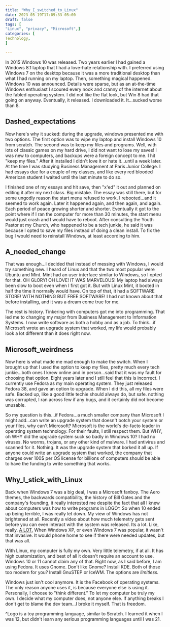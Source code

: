 ```yaml
---
title: "Why_I_switched_to_Linux"
date: 2023-05-19T17:09:33-05:00
draft: false
tags: [
"Linux", "privacy", "Microsoft",]
categories: [
Technology,
]

---
```



In 2015 Windows 10 was released. Two years earlier I had gained a Windows 8.1 laptop that I had a love-hate relationship with. I preferred using Windows 7 on the desktop because it was a more traditional desktop than what I had running on my laptop. Then, something magical happened. Windows 10 was announced. Details were sparse, but as an at-the-time Windows enthusiast I scoured every nook and cranny of the internet about the fabled operating system. I did not like the flat look, but Win 8 had that going on anyway. Eventually, it released. I downloaded it. It...sucked worse than 8.


 
## Dashed_expectations


 
Now here's why it sucked: during the upgrade, windows presented me with two options. The first option was to wipe my laptop and install Windows 10 from scratch. The second was to keep my files and programs. Well, with lots of classic games on my hard drive, I did not want to lose my saves! I was new to computers, and backups were a foreign concept to me. I hit "keep my files." After it installed I didn't love it or hate it...until a week later. At the time I was studying Business Management at Paris Junior College. I had essays due for a couple of my classes, and like every red blooded American student I waited until the last minute to do so.</p>
 

 
I finished one of my essays and hit save, then "x'ed" it out and planned on editing it after my next class. Big mistake. The essay was still there, but for some ungodly reason the start menu refused to work. I rebooted...and it seemed to work again. Later it happened again, and then again, and again. Each period of peace growing shorter and shorter. Eventually it got to the point where if I ran the computer for more than 30 minutes, the start menu would just crash and I would have to reboot. After consulting the Youth Pastor at my Church, who happened to be a tech junkie, he said it was because I opted to save my files instead of doing a clean install. To fix the bug I would need to reinstall Windows, at least according to him.</p>
 

 
## A_needed_change
 

 
That was enough...I decided that instead of messing with Windows, I would try something new. I heard of Linux and that the two most popular were Ubuntu and Mint. Mint had an user interface similar to Windows, so I opted for that. OH GLORY! OH LOVE! IT WAS MARVELOUS! My laptop had always been slow to boot even when I first got it. But with Linux Mint, it booted in half the time it normally would have. On top of that, it had a SOFTWARE STORE! WITH NOTHING BUT FREE SOFTWARE! I had not known about that before installing, and it was a dream come true for me.</p>
 

 
The rest is history. Tinkering with computers got me into programming. That led me to changing my major from Business Management to Information Systems. I now write software as both a hobby and as a job. To think...if Microsoft wrote an upgrade system that worked, my life would probably look a lot different than it does right now.
 

 
## Microsoft_weirdness
 

 
Now here is what made me mad enough to make the switch. When I brought up that I used the option to keep my files, pretty much every tech junkie...both ones I knew online and in person...said that it was my fault for choosing that option. Eight years later and I still feel that this is incorrect. I currently use Fedora as my main operating system. They just released Fedora 38, and gave an option to upgrade. When I did this, all my files were safe. Backed up, like a good little techie should always do, but safe. nothing was corrupted, I ran across few if any bugs, and it certainly did not become unusable.</p>
 

 
So my question is this...if Fedora...a much smaller company than Microsoft I might add...can write an upgrade system that doesn't botch your system or your files, why can't Microsoft? Microsoft is the world's de-facto leader in operating system technology. For their faults, I still respect them. But WHY, oh WHY did the upgrade system suck so badly in Windows 10? I had no viruses. No worms, trojans, or any other kind of malware. I had antivirus and scanned for it. Nothing. It was the upgrade system that borked it all up. If anyone could write an upgrade system that worked, the company that charges over 100$ per OS license for billions of computers should be able to have the funding to write something that works.</p>
 

 
## Why_I_stick_with_Linux
 

 
Back when Windows 7 was a big deal, I was a Microsoft fanboy. The Aero themes, the backwards compatibility, the history of Bill Gates and the company's founding, it really interested me despite the fact that all I knew about computers was how to write programs in LOGO^. So when 10 ended up being terrible, I was really let down. My view of Windows has not brightened at all. Recently a video about how much telemetry gets sent before you can even interact with the system was released. Its a lot. Like, really. <a href="https://youtu.be/IT4vDfA_4NI">A LOT.</a> When Windows XP, or even Windows 7 was popular, it wasn't that invasive. It would phone home to see if there were needed updates, but that was all.</p>
 

 
With Linux, my computer is fully my own. Very little telemetry, if at all. It has high customization, and best of all it doesn't require an account to use. Windows 10 or 11 cannot claim any of that. Right now, as I said before, I am using Fedora. It uses Gnome. Don't like Gnome? Install KDE. Both of those too modern for you? Install GnuSTEP or IceWM. The options are <em>limitless.</em></p>
 

 
Windows just isn't cool anymore. It is the Facebook of operating systems. The only reason anyone uses it, is because everyone else is using it. Personally, I choose to "think different." To let my computer be truly my own. I decide what my computer does, not anyone else. If anything breaks I don't get to blame the dev team...I broke it myself. That is freedom.</p>

^Logo is a toy programming language, similar to Scratch. I learned it when I was 12, but didn't learn any serious programming languages until I was 21.